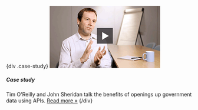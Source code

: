 {div .case-study}
[![Watch the video](/assets/images/strategy/case-studies/government-as-platform/john.png)](case-studies/government-as-platform/ "Read the Government as platform' case study")

##### Case study

Tim O'Reilly and John Sheridan talk the benefits of openings up government data using APIs. [Read more »](case-studies/government-as-platform/ "Read the Government as platform' case study")
{/div}
